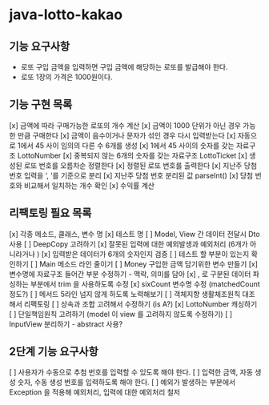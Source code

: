 # java-lotto-kakao

## 기능 요구사항

- 로또 구입 금액을 입력하면 구입 금액에 해당하는 로또를 발급해야 한다.
- 로또 1장의 가격은 1000원이다.

## 기능 구현 목록

[x] 금액에 따라 구매가능한 로또의 개수 계산
[x] 금액이 1000 단위가 아닌 경우 가능한 만큼 구매한다
[x] 금액이 음수이거나 문자가 섞인 경우 다시 입력받는다
[x] 자동으로 1에서 45 사이 임의의 다른 수 6개를 생성
[x] 1에서 45 사이의 숫자를 갖는 자료구조 LottoNumber
[x] 중복되지 않는 6개의 숫자를 갖는 자료구조 LottoTicket
[x] 생성된 로또 번호를 오름차순 정렬한다
[x] 정렬된 로또 번호를 출력한다
[x] 지난주 당첨 번호 입력을 ‘, ’를 기준으로 분리
[x] 지난주 당첨 번호 분리된 값 parseInt()
[x] 당첨 번호와 비교해서 일치하는 개수 확인
[x] 수익률 계산


## 리팩토링 필요 목록
[x] 각종 메소드, 클래스, 변수 명
[x] 테스트 명
[ ] Model, View 간 데이터 전달시 Dto 사용
[ ] DeepCopy 고려하기
[x] 잘못된 입력에 대한 예외발생과 예외처리 (6개가 아니라거나 )
[x] 입력받은 데이터가 6개의 숫자인지 검증
[ ] 테스트 할 부분이 있는지 확인하기
[ ] Main 메소드 라인 줄이기
[ ] Money 구입한 금액 담기위한 변수 만들기
[x] 변수명에 자료구조 들어간 부분 수정하기 - 맥락, 의미를 담아
[x] , 로 구분된 데이터 파싱하는 부분에서 trim 을 사용하도록 수정
[x] sixCount 변수명 수정 (matchedCount 정도?)
[ ] 메서드 5라인 넘지 않게 하도록 노력해보기
[ ] 객체지향 생활체조원칙 대조해서 리팩토링
[ ] 상속과 조합 고려해서 수정하기 (is A?)
[x] LottoNumber 캐싱하기
[ ] 단일책임원칙 고려하기 (model 이 view 를 고려하지 않도록 수정하기)
[ ] InputView 분리하기 - abstract 사용?


## 2단계 기능 요구사항
[ ] 사용자가 수동으로 추첨 번호를 입력할 수 있도록 해야 한다.
[ ] 입력한 금액, 자동 생성 숫자, 수동 생성 번호를 입력하도록 해야 한다.
[ ] 예외가 발생하는 부분에서 Exception 을 적용해 예외처리, 입력에 대한 예외처리 철저